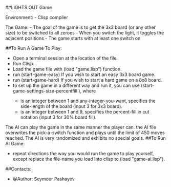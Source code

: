 ##LIGHTS OUT Game

Environment: - Clisp compiler

The Game: - The goal of the game is to get the 3x3 board (or any other size) to be switched to all zeroes - When you switch the light, it toggles the adjacent positions - The game starts with at least one switch on

##To Run A Game To Play: 
- Open a terminal session at the location of the file.
- Run Clisp.
- Load the game file with (load "game.lisp") function.
- run (start-game-easy) If you wish to start an easy 3x3 board game.
- run (start-game-hard) If you wish to start a hard game on a 8x8 board.
- to set up the game in a different way and run it, you can use (start-game-settings-size-percentfill <board-size> <percent-fill>), where
  - <board-size> is an integer between 1 and any-integer-you-want, specifies the side-length of the board (input 3 for 3x3 board).
  - <percent-fill> is an integer between 1 and 9, specifies the percent-fill in cut notation (input 3 for 30% board fill).

The AI can play the game in the same manner the player can. the AI file overwrites the pick-a-switch function and plays until the limit of 450 moves reached.
The AI is very randomized and exhibits no special goals.
##To Run AI Game:
- repeat directions the way you would run the game to play yourself, except replace the file-name you load into clisp to (load "game-ai.lisp").
    
##Contacts: 
- @Author: Seymour Pashayev 
